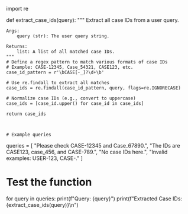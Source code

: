 import re

def extract_case_ids(query):
    """
    Extract all case IDs from a user query.
    
    Args:
        query (str): The user query string.
    
    Returns:
        list: A list of all matched case IDs.
    """
    # Define a regex pattern to match various formats of case IDs
    # Example: CASE-12345, Case_54321, CASE123, etc.
    case_id_pattern = r'\bCASE[-_]?\d+\b'

    # Use re.findall to extract all matches
    case_ids = re.findall(case_id_pattern, query, flags=re.IGNORECASE)

    # Normalize case IDs (e.g., convert to uppercase)
    case_ids = [case_id.upper() for case_id in case_ids]
    
    return case_ids



    # Example queries
queries = [
    "Please check CASE-12345 and Case_67890.",
    "The IDs are CASE123, case_456, and CASE-789.",
    "No case IDs here.",
    "Invalid examples: USER-123, CASE-."
]

# Test the function
for query in queries:
    print(f"Query: {query}")
    print(f"Extracted Case IDs: {extract_case_ids(query)}\n")

    
